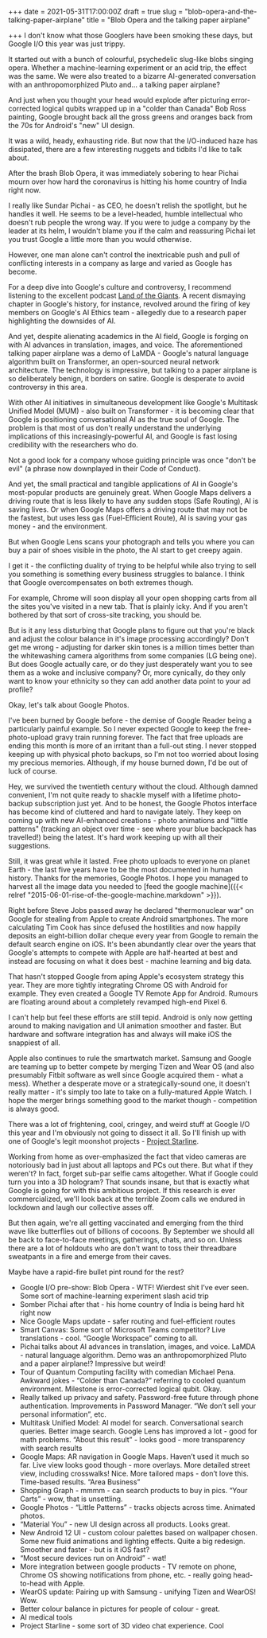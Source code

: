 +++
date = 2021-05-31T17:00:00Z
draft = true
slug = "blob-opera-and-the-talking-paper-airplane"
title = "Blob Opera and the talking paper airplane"

+++
I don't know what those Googlers have been smoking these days, but Google I/O this year was just trippy.

It started out with a bunch of colourful, psychedelic slug-like blobs singing opera. Whether a machine-learning experiment or an acid trip, the effect was the same. We were also treated to a bizarre AI-generated conversation with an anthropomorphized Pluto and... a talking paper airplane?

And just when you thought your head would explode after picturing error-corrected logical qubits wrapped up in a "colder than Canada" Bob Ross painting, Google brought back all the gross greens and oranges back from the 70s for Android's "new" UI design.

It was a wild, heady, exhausting ride. But now that the I/O-induced haze has dissipated, there are a few interesting nuggets and tidbits I'd like to talk about.

<!--more-->

After the brash Blob Opera, it was immediately sobering to hear Pichai mourn over how hard the coronavirus is hitting his home country of India right now.

I really like Sundar Pichai - as CEO, he doesn't relish the spotlight, but he handles it well. He seems to be a level-headed, humble intellectual who doesn't rub people the wrong way. If you were to judge a company by the leader at its helm, I wouldn't blame you if the calm and reassuring Pichai let you trust Google a little more than you would otherwise.

However, one man alone can't control the inextricable push and pull of conflicting interests in a company as large and varied as Google has become.

For a deep dive into Google's culture and controversy, I recommend listening to the excellent podcast [Land of the Giants](https://podcasts.apple.com/us/podcast/land-of-the-giants/id1465767420). A recent dismaying chapter in Google's history, for instance, revolved around the firing of key members on Google's AI Ethics team - allegedly due to a research paper highlighting the downsides of AI.

And yet, despite alienating academics in the AI field, Google is forging on with AI advances in translation, images, and voice. The aforementioned talking paper airplane was a demo of LaMDA - Google's natural language algorithm built on Transformer, an open-sourced neural network architecture. The technology is impressive, but talking to a paper airplane is so deliberately benign, it borders on satire. Google is desperate to avoid controversy in this area.

With other AI initiatives in simultaneous development like Google's Multitask Unified Model (MUM) - also built on Transformer - it is becoming clear that Google is positioning conversational AI as the true soul of Google. The problem is that most of us don't really understand the underlying implications of this increasingly-powerful AI, and Google is fast losing credibility with the researchers who do.

Not a good look for a company whose guiding principle was once "don't be evil" (a phrase now downplayed in their Code of Conduct).

And yet, the small practical and tangible applications of AI in Google's most-popular products are genuinely great. When Google Maps delivers a driving route that is less likely to have any sudden stops (Safe Routing), AI is saving lives. Or when Google Maps offers a driving route that may not be the fastest, but uses less gas (Fuel-Efficient Route), AI is saving your gas money - and the environment.

But when Google Lens scans your photograph and tells you where you can buy a pair of shoes visible in the photo, the AI start to get creepy again.

I get it - the conflicting duality of trying to be helpful while also trying to sell you something is something every business struggles to balance. I think that Google overcompensates on both extremes though.

For example, Chrome will soon display all your open shopping carts from all the sites you've visited in a new tab. That is plainly icky. And if you aren't bothered by that sort of cross-site tracking, you should be.

But is it any less disturbing that Google plans to figure out that you're black and adjust the colour balance in it's image processing accordingly? Don't get me wrong - adjusting for darker skin tones is a million times better than the whitewashing camera algorithms from some companies (LG being one). But does Google actually care, or do they just desperately want you to see them as a woke and inclusive company? Or, more cynically, do they only want to know your ethnicity so they can add another data point to your ad profile?

Okay, let's talk about Google Photos.

I've been burned by Google before - the demise of Google Reader being a particularly painful example. So I never expected Google to keep the free-photo-upload gravy train running forever. The fact that free uploads are ending this month is more of an irritant than a full-out sting. I never stopped keeping up with physical photo backups, so I'm not too worried about losing my precious memories. Although, if my house burned down, I'd be out of luck of course.

Hey, we survived the twentieth century without the cloud. Although damned convenient, I'm not quite ready to shackle myself with a lifetime photo-backup subscription just yet. And to be honest, the Google Photos interface has become kind of cluttered and hard to navigate lately. They keep on coming up with new AI-enhanced creations - photo animations and "little patterns" (tracking an object over time - see where your blue backpack has travelled!) being the latest. It's hard work keeping up with all their suggestions.

Still, it was great while it lasted. Free photo uploads to everyone on planet Earth - the last five years have to be the most documented in human history. Thanks for the memories, Google Photos. I hope you managed to harvest all the image data you needed to [feed the google machine]({{< relref "2015-06-01-rise-of-the-google-machine.markdown" >}}).

Right before Steve Jobs passed away he declared "thermonuclear war" on Google for stealing from Apple to create Android smartphones. The more calculating Tim Cook has since defused the hostilities and now happily deposits an eight-billion dollar cheque every year from Google to remain the default search engine on iOS. It's been abundantly clear over the years that Google's attempts to compete with Apple are half-hearted at best and instead are focusing on what it does best - machine learning and big data.

That hasn't stopped Google from aping Apple's ecosystem strategy this year. They are more tightly integrating Chrome OS with Android for example. They even created a Google TV Remote App for Android. Rumours are floating around about a completely revamped high-end Pixel 6.

I can't help but feel these efforts are still tepid. Android is only now getting around to making navigation and UI animation smoother and faster. But hardware and software integration has and always will make iOS the snappiest of all.

Apple also continues to rule the smartwatch market. Samsung and Google are teaming up to better compete by merging Tizen and Wear OS (and also presumably Fitbit software as well since Google acquired them - what a mess). Whether a desperate move or a strategically-sound one, it doesn't really matter - it's simply too late to take on a fully-matured Apple Watch. I hope the merger brings something good to the market though - competition is always good.

There was a lot of frightening, cool, cringey, and weird stuff at Google I/O this year and I'm obviously not going to dissect it all. So I'll finish up with one of Google's legit moonshot projects - [Project Starline](https://blog.google/technology/research/project-starline/).

Working from home as over-emphasized the fact that video cameras are notoriously bad in just about all laptops and PCs out there. But what if they weren't? In fact, forget sub-par selfie cams altogether. What if Google could turn you into a 3D hologram? That sounds insane, but that is exactly what Google is going for with this ambitious project. If this research is ever commercialized, we'll look back at the terrible Zoom calls we endured in lockdown and laugh our collective asses off.

But then again, we're all getting vaccinated and emerging from the third wave like butterflies out of billions of cocoons. By September we should all be back to face-to-face meetings, gatherings, chats, and so on. Unless there are a lot of holdouts who are don't want to toss their threadbare sweatpants in a fire and emerge from their caves.

Maybe have a rapid-fire bullet pint round for the rest?

* Google I/O pre-show: Blob Opera - WTF! Wierdest shit I’ve ever seen. Some sort of machine-learning experiment slash acid trip
* Somber Pichai after that - his home country of India is being hard hit right now
* Nice Google Maps update - safer routing and fuel-efficient routes
* Smart Canvas: Some sort of Microsoft Teams competitor? Live translations - cool. “Google Workspace” coming to all.
* Pichai talks about AI advances in translation, images, and voice. LaMDA - natural language algorithm. Demo was an anthropomorphized Pluto and a paper airplane!? Impressive but weird!
* Tour of Quantum Computing facility with comedian Michael Pena. Awkward jokes - “Colder than Canada?” referring to cooled quantum environment. Milestone is error-corrected logical qubit. Okay.
* Really talked up privacy and safety. Password-free future through phone authentication. Improvements in Password Manager. “We don’t sell your personal information”, etc.
* Multitask Unified Model: AI model for search. Conversational search queries. Better image search. Google Lens has improved a lot - good for math problems. “About this result” - looks good - more transparency with search results
* Google Maps: AR navigation in Google Maps. Haven’t used it much so far. Live view looks good though - more overlays. More detailed street view, including crosswalks! Nice. More tailored maps - don’t love this. Time-based results. “Area Business”
* Shopping Graph - mmmm - can search products to buy in pics. “Your Carts” - wow, that is unsettling.
* Google Photos - “Little Patterns” - tracks objects across time. Animated photos.
* “Material You” - new UI design across all products. Looks great.
* New Android 12 UI - custom colour palettes based on wallpaper chosen. Some new fluid animations and lighting effects. Quite a big redesign. Smoother and faster - but is it iOS fast?
* “Most secure devices run on Android” - wat!
* More integration between google products - TV remote on phone, Chrome OS showing notifications from phone, etc. - really going head-to-head with Apple.
* WearOS update: Pairing up with Samsung - unifying Tizen and WearOS! Wow.
* Better colour balance in pictures for people of colour - great.
* AI medical tools
* Project Starline - some sort of 3D video chat experience. Cool